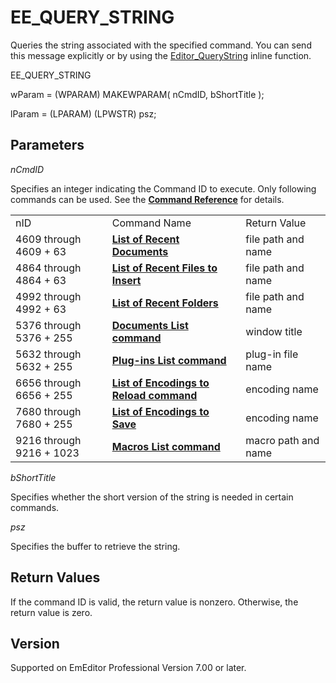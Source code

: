 # EE\_QUERY\_STRING

Queries the string associated with the specified command. You can send this message explicitly or by
using the [Editor\_QueryString](../macro/editor_querystring) inline function.

EE\_QUERY\_STRING

wParam = (WPARAM) MAKEWPARAM( nCmdID, bShortTitle );

lParam = (LPARAM) (LPWSTR) psz;

## Parameters

_nCmdID_

Specifies an integer indicating the Command ID to execute. Only following commands can be used. See the
**[Command Reference](../../cmd/index)** for details.

|     |     |     |
| --- | --- | --- |
| nID | Command Name | Return Value |
| 4609 through 4609 + 63 | [**List of Recent Documents**](../../cmd/file/file_mru_file1) | file path and name |
| 4864 through 4864 + 63 | [**List of Recent Files to Insert**](../../cmd/file/file_mru_insert1) | file path and name |
| 4992 through 4992 + 63 | [**List of Recent Folders**](../../cmd/file/file_mru_folder1) | file path and name |
| 5376 through 5376 + 255 | **[Documents List command](../../cmd/window/window_menu)** | window title |
| 5632 through 5632 + 255 | **[Plug-ins List command](../../cmd/tools/plug_in1)** | plug-in file name |
| 6656 through 6656 + 255 | [**List of Encodings to Reload command**](../../cmd/file/file_reload_defined) | encoding name |
| 7680 through 7680 + 255 | [**List of Encodings to Save**](../../cmd/file/file_save_defined) | encoding name |
| 9216 through 9216 + 1023 | **[Macros List command](../../cmd/macros/macro1)** | macro path and name |

_bShortTitle_

Specifies whether the short version of the string is needed in certain
commands.

_psz_

Specifies the buffer to retrieve the string.

## Return Values

If the command ID is valid, the return value is nonzero. Otherwise, the return value is zero.

## Version

Supported on EmEditor Professional Version 7.00 or later.
